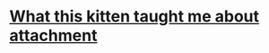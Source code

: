 # [What this kitten taught me about attachment](#IDEA:-33.75)
<!-- TODO:2021-08-09T18:01:23.037Z IDEA:2021-08-09T18:08:10.915Z -->


